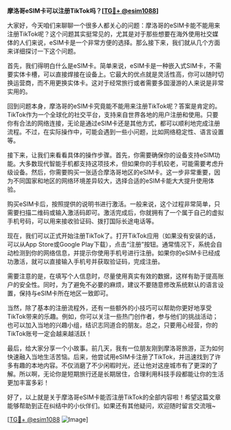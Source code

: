 **摩洛哥eSIM卡可以注册TikTok吗？[[TG💪+ @esim1088](https://t.me/s/esim1088)]**

大家好，今天咱们来聊聊一个很多人都关心的问题：摩洛哥的eSIM卡能不能用来注册TikTok呢？这个问题其实挺常见的，尤其是对于那些想要在海外使用社交媒体的人们来说，eSIM卡是一个非常方便的选择。那么接下来，我们就从几个方面来详细探讨一下这个问题。

首先，我们得明白什么是eSIM卡。简单来说，eSIM卡是一种嵌入式SIM卡，不需要实体卡槽，可以直接焊接在设备上。它最大的优点就是灵活性高，你可以随时切换运营商，而不用更换实体卡。这对于经常旅行或者需要多国漫游的人来说是非常实用的。

回到问题本身，摩洛哥的eSIM卡究竟能不能用来注册TikTok呢？答案是肯定的。TikTok作为一个全球化的社交平台，支持来自世界各地的用户注册和使用。只要你有合法的网络连接，无论是通过eSIM卡还是其他方式，都可以顺利地完成注册流程。不过，在实际操作中，可能会遇到一些小问题，比如网络稳定性、语言设置等。

接下来，让我们来看看具体的操作步骤。首先，你需要确保你的设备支持eSIM功能。大多数现代智能手机都支持这项技术，但如果你的手机较老，可能需要考虑升级设备。然后，你需要购买一张适合摩洛哥地区的eSIM卡。这一步非常重要，因为不同国家和地区的网络环境差异较大，选择合适的eSIM卡能大大提升使用体验。

购买eSIM卡后，按照提供的说明书进行激活。一般来说，这个过程非常简单，只需要扫描二维码或输入激活码即可。激活完成后，你就拥有了一个属于自己的虚拟手机号码，可以用来接收验证码、拨打国际长途电话等。

现在，我们可以正式开始注册TikTok了。打开TikTok应用（如果没有安装的话，可以从App Store或Google Play下载），点击“注册”按钮。通常情况下，系统会自动检测到你的网络信息，并提示你使用手机号进行注册。如果你的eSIM卡已经成功激活，就可以直接输入手机号并获取验证码，完成注册。

需要注意的是，在填写个人信息时，尽量使用真实有效的数据，这样有助于提高账户的安全性。同时，为了避免不必要的麻烦，建议不要随意修改系统默认的语言设置，保持与eSIM卡所在地区一致即可。

当然，除了基本的注册流程外，还有一些额外的小技巧可以帮助你更好地享受TikTok带来的乐趣。例如，你可以关注一些热门创作者，参与他们的挑战活动；也可以加入当地的兴趣小组，结识志同道合的朋友。总之，只要用心经营，你的TikTok账号一定会越来越活跃！

最后，给大家分享一个小故事。前几天，我有一位朋友刚到摩洛哥旅游，正为如何快速融入当地生活苦恼。后来，他尝试用eSIM卡注册了TikTok，并迅速找到了许多有趣的本地内容。不仅消磨了不少闲暇时光，还让他对这座城市有了更深的了解。所以啊，无论你是短期旅行还是长期居住，合理利用科技手段都能让你的生活更加丰富多彩！

好了，以上就是关于摩洛哥eSIM卡能否注册TikTok的全部内容啦！希望这篇文章能够帮助到正在纠结中的小伙伴们。如果还有其他疑问，欢迎随时留言交流哦~ 

[[TG💪+ @esim1088](https://t.me/s/esim1088) ![Image](https://i.postimg.cc/4NQfJmqS/Snipaste-2025-05-13-00-14-12.png)]